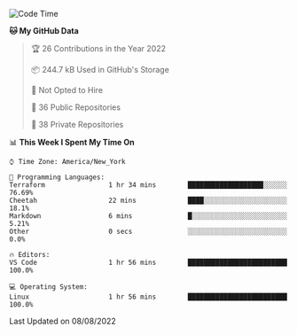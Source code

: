 <!--START_SECTION:waka-->
![Code Time](http://img.shields.io/badge/Code%20Time-63%20hrs%2014%20mins-blue)

**🐱 My GitHub Data** 

> 🏆 26 Contributions in the Year 2022
 > 
> 📦 244.7 kB Used in GitHub's Storage 
 > 
> 🚫 Not Opted to Hire
 > 
> 📜 36 Public Repositories 
 > 
> 🔑 38 Private Repositories  
 > 
📊 **This Week I Spent My Time On** 

```text
⌚︎ Time Zone: America/New_York

💬 Programming Languages: 
Terraform                1 hr 34 mins        ███████████████████░░░░░░   76.69% 
Cheetah                  22 mins             ████░░░░░░░░░░░░░░░░░░░░░   18.1% 
Markdown                 6 mins              █░░░░░░░░░░░░░░░░░░░░░░░░   5.21% 
Other                    0 secs              ░░░░░░░░░░░░░░░░░░░░░░░░░   0.0%

🔥 Editors: 
VS Code                  1 hr 56 mins        █████████████████████████   100.0%

💻 Operating System: 
Linux                    1 hr 56 mins        █████████████████████████   100.0%

```


 Last Updated on 08/08/2022
<!--END_SECTION:waka-->
